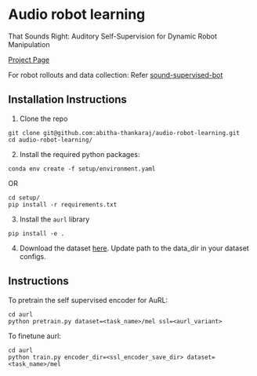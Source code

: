 # Audio robot learning
That Sounds Right: Auditory Self-Supervision for Dynamic Robot Manipulation

[Project Page](https://audio-robot-learning.github.io/)

For robot rollouts and data collection: Refer [sound-supervised-bot](https://github.com/abitha-thankaraj/sound-supervised-bot)

## Installation Instructions
1. Clone the repo
```
git clone git@github.com:abitha-thankaraj/audio-robot-learning.git
cd audio-robot-learning/
```

2. Install the required python packages:
```
conda env create -f setup/environment.yaml
```
OR 
```
cd setup/
pip install -r requirements.txt
```

3. Install the `aurl` library
```
pip install -e . 
```

4. Download the dataset [here](https://drive.google.com/file/d/1bIdViF4ARJh1nkgbSrZMNBUqEjdQ-k5T/view?usp=sharing).
Update path to the data_dir in your dataset configs.

## Instructions
To pretrain the self supervised encoder for AuRL:

```
cd aurl
python pretrain.py dataset=<task_name>/mel ssl=<aurl_variant>

```

To finetune aurl:
```
cd aurl
python train.py encoder_dir=<ssl_encoder_save_dir> dataset=<task_name>/mel
```
